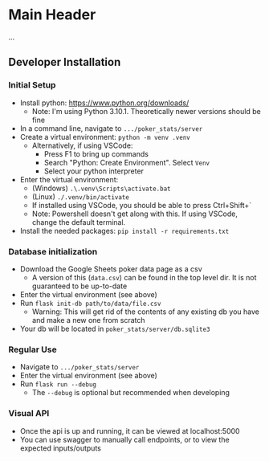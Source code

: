 # Main Header
...

## Developer Installation

### Initial Setup
* Install python: https://www.python.org/downloads/
    - Note: I'm using Python 3.10.1. Theoretically newer versions should be fine
* In a command line, navigate to ```.../poker_stats/server```
* Create a virtual environment: ```python -m venv .venv```
    - Alternatively, if using VSCode:
        - Press F1 to bring up commands
        - Search "Python: Create Environment". Select ```Venv```
        - Select your python interpreter
* Enter the virtual environment:
    - (Windows) ```.\.venv\Scripts\activate.bat```
    - (Linux) ```./.venv/bin/activate```
    - If installed using VSCode, you should be able to press Ctrl+Shift+`
    - Note: Powershell doesn't get along with this. If using VSCode, change the default terminal.
* Install the needed packages: ```pip install -r requirements.txt```

### Database initialization
* Download the Google Sheets poker data page as a csv
    - A version of this (```data.csv```) can be found in the top level dir. It is not guaranteed to be up-to-date
* Enter the virtual environment (see above)
* Run ```flask init-db path/to/data/file.csv```
    - Warning: This will get rid of the contents of any existing db you have and make a new one from scratch
* Your db will be located in ```poker_stats/server/db.sqlite3```

### Regular Use
* Navigate to ```.../poker_stats/server```
* Enter the virtual environment (see above)
* Run ```flask run --debug```
    - The ```--debug``` is optional but recommended when developing

### Visual API
* Once the api is up and running, it can be viewed at localhost:5000
* You can use swagger to manually call endpoints, or to view the expected inputs/outputs
